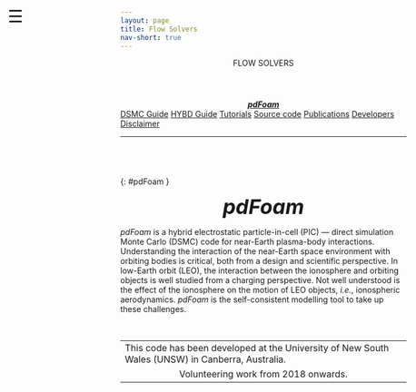 ```yaml
---
layout: page
title: Flow Solvers
nav-short: true
---
```


<div id="mySidenav" class="sidenav">
  <a href="javascript:void(0)" class="closebtn" onclick="closeNav()"><i class='fa fa-times'></i></a>
  <header>FLOW SOLVERS</header>
  <a href="https://hystrath.github.io/solvers/fleming/pdfoam/"><center><b><i>pdFoam</i></b></center></a>
  <a href="https://hystrath.github.io/guides/fleming/dsmc/toc/">DSMC Guide</a>
  <a href="https://hystrath.github.io/guides/fleming/picdsmc/toc/">HYBD Guide</a>
  <a href="https://hystrath.github.io/tutos/fleming/pdfoam/toc/">Tutorials</a>
  <a href="https://github.com/hystrath/hyStrath/tree/master/applications/solvers/hybridMethods/pdFoam">Source code</a>
  <a href="https://hystrath.github.io/publications/pdfoam/">Publications</a>
  <a href="https://hystrath.github.io/people/#pic-dsmc">Developers</a>
  <a href="https://hystrath.github.io/download/disclaimer/">Disclaimer</a>
</div>

<span style="position: fixed;font-size:30px;cursor:pointer; margin:0px; top:60px;left:30px;" onclick="reopenNav()">&#9776;</span>

<script>
function openNav() {
  document.getElementById("mySidenav").style.width = "210px";
  document.getElementById("mySidenav").style.transition = "0s";
}

function closeNav() {
  document.getElementById("mySidenav").style.width = "0px";
  localStorage.removeItem('show_sidenav');
}

function reopenNav() {
  document.getElementById("mySidenav").style.width = "210px";
  document.getElementById("mySidenav").style.transition = "0.5s";
  localStorage.setItem("show_sidenav", true);
}

if (localStorage.getItem("show_sidenav")) openNav()
</script>
  
--- 

###### &nbsp;
{: #pdFoam }
<p align="center">
  <span style="font-size:36px"><i><strong>pdFoam</strong></i></span>
</p>

_pdFoam_ is a hybrid electrostatic particle-in-cell (PIC) — direct simulation Monte Carlo (DSMC) code for near-Earth plasma-body interactions. Understanding the interaction of the near-Earth space environment with orbiting bodies is critical, both from a design and scientific perspective. In low-Earth orbit (LEO), the interaction between the ionosphere and orbiting objects is well studied from a charging perspective. Not well understood is the effect of the ionosphere on the motion of LEO objects, _i.e._, ionospheric aerodynamics. _pdFoam_ is the self-consistent modelling tool to take up these challenges. 

&nbsp;

<table cellspacing="0" cellpadding="0">
<tr>
  <td>This code has been developed at the University of New South Wales (UNSW) in Canberra, Australia.</td>
</tr>
<tr>
<td style="text-align:center" colspan="2"> Volunteering work from 2018 onwards.
</td>
</tr>
</table>
